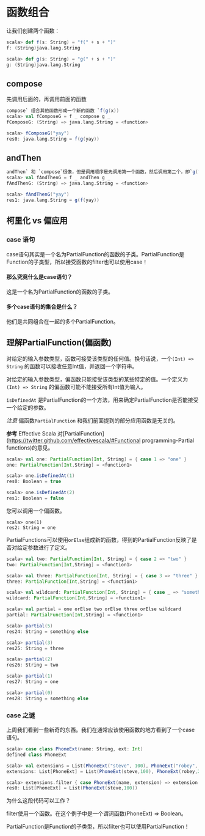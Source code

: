 # 函数组合

让我们创建两个函数：

```scala
scala> def f(s: String) = "f(" + s + ")"
f: (String)java.lang.String

scala> def g(s: String) = "g(" + s + ")"
g: (String)java.lang.String
```

## compose

 先调用后面的，再调用前面的函数

```scala
compose` 组合其他函数形成一个新的函数 `f(g(x))
scala> val fComposeG = f _ compose g _
fComposeG: (String) => java.lang.String = <function>

scala> fComposeG("yay")
res0: java.lang.String = f(g(yay))
```

## andThen

```scala
andThen` 和 `compose`很像，但是调用顺序是先调用第一个函数，然后调用第二个，即`g(f(x))
scala> val fAndThenG = f _ andThen g _
fAndThenG: (String) => java.lang.String = <function>

scala> fAndThenG("yay")
res1: java.lang.String = g(f(yay))
```

## 柯里化 vs 偏应用

### case 语句

case语句其实是一个名为PartialFunction的函数的子类。PartialFunction是Function的子类型，所以接受函数的filter也可以使用case！

#### 那么究竟什么是case语句？

这是一个名为PartialFunction的函数的子类。

#### 多个case语句的集合是什么？

他们是共同组合在一起的多个PartialFunction。

## 理解PartialFunction(偏函数)

对给定的输入参数类型，函数可接受该类型的任何值。换句话说，一个`(Int) => String` 的函数可以接收任意Int值，并返回一个字符串。

对给定的输入参数类型，偏函数只能接受该类型的某些特定的值。一个定义为`(Int) => String` 的偏函数可能不能接受所有Int值为输入。

`isDefinedAt` 是PartialFunction的一个方法，用来确定PartialFunction是否能接受一个给定的参数。

*注意* 偏函数`PartialFunction` 和我们前面提到的部分应用函数是无关的。

**参考** Effective Scala 对[PartialFunction](https://twitter.github.com/effectivescala/#Functional programming-Partial functions)的意见。

```scala
scala> val one: PartialFunction[Int, String] = { case 1 => "one" }
one: PartialFunction[Int,String] = <function1>

scala> one.isDefinedAt(1)
res0: Boolean = true

scala> one.isDefinedAt(2)
res1: Boolean = false
```

您可以调用一个偏函数。

```
scala> one(1)
res2: String = one
```

PartialFunctions可以使用`orElse`组成新的函数，得到的PartialFunction反映了是否对给定参数进行了定义。

```scala
scala> val two: PartialFunction[Int, String] = { case 2 => "two" }
two: PartialFunction[Int,String] = <function1>

scala> val three: PartialFunction[Int, String] = { case 3 => "three" }
three: PartialFunction[Int,String] = <function1>

scala> val wildcard: PartialFunction[Int, String] = { case _ => "something else" }
wildcard: PartialFunction[Int,String] = <function1>

scala> val partial = one orElse two orElse three orElse wildcard
partial: PartialFunction[Int,String] = <function1>

scala> partial(5)
res24: String = something else

scala> partial(3)
res25: String = three

scala> partial(2)
res26: String = two

scala> partial(1)
res27: String = one

scala> partial(0)
res28: String = something else
```

### case 之谜

上周我们看到一些新奇的东西。我们在通常应该使用函数的地方看到了一个case语句。

```scala
scala> case class PhoneExt(name: String, ext: Int)
defined class PhoneExt

scala> val extensions = List(PhoneExt("steve", 100), PhoneExt("robey", 200))
extensions: List[PhoneExt] = List(PhoneExt(steve,100), PhoneExt(robey,200))

scala> extensions.filter { case PhoneExt(name, extension) => extension < 200 }
res0: List[PhoneExt] = List(PhoneExt(steve,100))
```

为什么这段代码可以工作？

filter使用一个函数。在这个例子中是一个谓词函数(PhoneExt) => Boolean。

PartialFunction是Function的子类型，所以filter也可以使用PartialFunction！